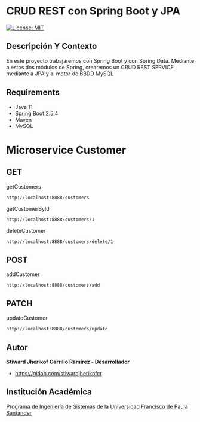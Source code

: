 # CRUD REST con Spring Boot y JPA

[![License: MIT](https://img.shields.io/badge/License-MIT-yellow.svg)](https://opensource.org/licenses/MIT)

## Descripción Y Contexto

En este proyecto trabajaremos con Spring Boot y con Spring Data. Mediante a estos dos módulos de Spring, crearemos un CRUD REST SERVICE mediante a JPA y al motor de BBDD MySQL

## Requirements

- Java 11
- Spring Boot 2.5.4
- Maven
- MySQL


# Microservice Customer

## GET

getCustomers

    http://localhost:8888/customers

getCustomerById

    http://localhost:8888/customers/1 

deleteCustomer

    http://localhost:8888/customers/delete/1


## POST

addCustomer

    http://localhost:8888/customers/add


## PATCH

updateCustomer

    http://localhost:8888/customers/update

## Autor

**Stiward Jherikof Carrillo Ramírez - Desarrollador**

-   <https://gitlab.com/stiwardjherikofcr>


## Institución Académica

[Programa de Ingeniería de Sistemas] de la [Universidad Francisco de Paula Santander]

[Programa de Ingeniería de Sistemas]: https://ingsistemas.cloud.ufps.edu.co/
[Universidad Francisco de Paula Santander]: https://ww2.ufps.edu.co/
